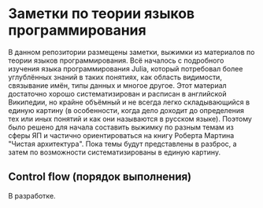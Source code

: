 # Заметки по теории языков программирования
В данном репозитории размещены заметки, выжимки из материалов по теории языков программирования. Всё началось с подробного изучения языка программирования Julia, который потребовал более углублённых знаний в таких понятиях, как область видимости, связывание имён, типы данных и многое другое. Этот материал достаточно хорошо систематизирован и расписан в английской Википедии, но крайне объёмный и не всегда легко складывающийся в единую картину (в особенности, когда дело доходит до определения тех или иных понятий и как они называются в русском языке). Поэтому было решено для начала составить выжимку по разным темам из сферы ЯП и частично ориентироваться на книгу Роберта Мартина "Чистая архитектура". Пока темы будут представлены в разброс, а затем по возможности систематизированы в единую картину.

## Control flow (порядок выполнения)

В разработке.
